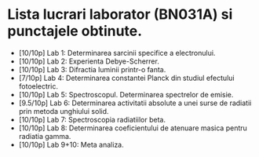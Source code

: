 # Lista lucrari laborator (BN031A) si punctajele obtinute.
- [10/10p] Lab 1: Determinarea sarcinii specifice a electronului.
- [10/10p] Lab 2: Experienta Debye-Scherrer.
- [10/10p] Lab 3: Difractia luminii printr-o fanta.
- [7/10p] Lab 4: Determinarea constantei Planck din studiul efectului fotoelectric.
- [10/10p] Lab 5: Spectroscopul. Determinarea spectrelor de emisie. 
- [9.5/10p] Lab 6: Determinarea activitatii absolute a unei surse de radiatii prin metoda unghiului solid.
- [10/10p] Lab 7: Spectroscopia radiatiilor beta. 
- [10/10p] Lab 8: Determinarea coeficientului de atenuare masica pentru radiatia gamma.
- [10/10p] Lab 9+10: Meta analiza.

